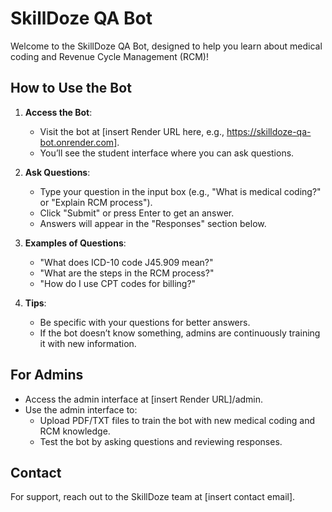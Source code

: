 # SkillDoze QA Bot

Welcome to the SkillDoze QA Bot, designed to help you learn about medical coding and Revenue Cycle Management (RCM)!

## How to Use the Bot

1. **Access the Bot**:
   - Visit the bot at [insert Render URL here, e.g., https://skilldoze-qa-bot.onrender.com].
   - You’ll see the student interface where you can ask questions.

2. **Ask Questions**:
   - Type your question in the input box (e.g., "What is medical coding?" or "Explain RCM process").
   - Click "Submit" or press Enter to get an answer.
   - Answers will appear in the "Responses" section below.

3. **Examples of Questions**:
   - "What does ICD-10 code J45.909 mean?"
   - "What are the steps in the RCM process?"
   - "How do I use CPT codes for billing?"

4. **Tips**:
   - Be specific with your questions for better answers.
   - If the bot doesn’t know something, admins are continuously training it with new information.

## For Admins

- Access the admin interface at [insert Render URL]/admin.
- Use the admin interface to:
  - Upload PDF/TXT files to train the bot with new medical coding and RCM knowledge.
  - Test the bot by asking questions and reviewing responses.

## Contact

For support, reach out to the SkillDoze team at [insert contact email].
